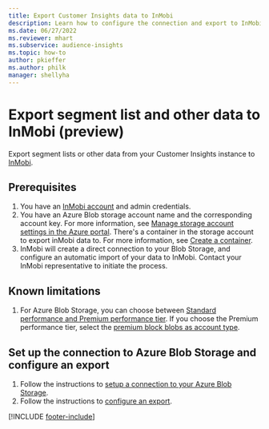 ```yaml
---
title: Export Customer Insights data to InMobi
description: Learn how to configure the connection and export to InMobi.
ms.date: 06/27/2022
ms.reviewer: mhart
ms.subservice: audience-insights
ms.topic: how-to
author: pkieffer
ms.author: philk
manager: shellyha
---
```


# Export segment list and other data to InMobi (preview)

Export segment lists or other data from your Customer Insights instance to [InMobi](https://www.inmobi.com/).

## Prerequisites

1. You have an [InMobi account](https://www.inmobi.com/) and admin credentials.
1. You have an Azure Blob storage account name and the corresponding account key. For more information, see [Manage storage account settings in the Azure portal](/azure/storage/common/storage-account-manage). There's a container in the storage account to export inMobi data to. For more information, see [Create a container](/azure/storage/blobs/storage-quickstart-blobs-portal#create-a-container).
1. InMobi will create a direct connection to your Blob Storage, and configure an automatic import of your data to InMobi. Contact your InMobi representative to initiate the process.

## Known limitations

1. For Azure Blob Storage, you can choose between [Standard performance and Premium performance tier](/azure/storage/blobs/storage-blob-performance-tiers). If you choose the Premium performance tier, select the [premium block blobs as account type](/azure/storage/common/storage-account-overview#types-of-storage-accounts).

## Set up the connection to Azure Blob Storage and configure an export

1. Follow the instructions to [setup a connection to your Azure Blob Storage](export-azure-blob-storage.md).
2. Follow the instructions to [configure an export](export-azure-blob-storage.md#configure-an-export).

[!INCLUDE [footer-include](includes/footer-banner.md)]
